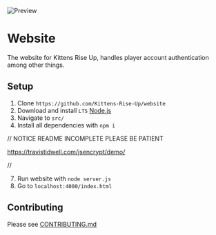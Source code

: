 ![Preview](https://user-images.githubusercontent.com/6277739/130340855-f1509868-e921-4f65-8efb-253567212a96.png)

# Website
The website for Kittens Rise Up, handles player account authentication among other things.

## Setup
1. Clone `https://github.com/Kittens-Rise-Up/website`
2. Download and install `LTS` [Node.js](https://nodejs.org/en/)
3. Navigate to `src/`
4. Install all dependencies with `npm i`

// NOTICE README INCOMPLETE PLEASE BE PATIENT

https://travistidwell.com/jsencrypt/demo/

//


7. Run website with `node server.js`
8. Go to `localhost:4000/index.html`

## Contributing
Please see [CONTRIBUTING.md](https://github.com/Kittens-Rise-Up/website/blob/main/CONTRIBUTING.md)
